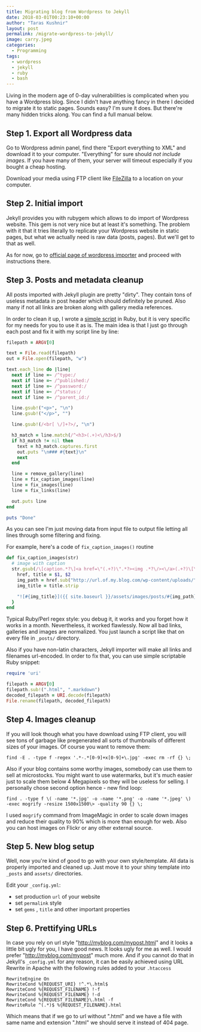 ```yaml
---
title: Migrating blog from Wordpress to Jekyll
date: 2018-03-01T00:23:10+00:00
author: "Taras Kushnir"
layout: post
permalink: /migrate-wordpress-to-jekyll/
image: carry.jpeg
categories:
  - Programming
tags:
  - wordpress
  - jekyll
  - ruby
  - bash
---
```


Living in the modern age of 0-day vulnerabilities is complicated when you have a Wordpress blog. Since I didn't have anything fancy in there I decided to migrate it to static pages. Sounds easy? I'm sure it does. But there're many hidden tricks along. You can find a full manual below.

<!--more-->

## Step 1. Export all Wordpress data

Go to Wordpress admin panel, find there "Export everything to XML" and download it to your computer. "Everything" for sure should _not include images_. If you have many of them, your server will timeout especially if you bought a cheap hosting.

Download your media using FTP client like [FileZilla](https://filezilla-project.org/) to a location on your computer.

## Step 2. Initial import

Jekyll provides you with rubygem which allows to do import of Wordpress website. This gem is not very nice but at least it's something. The problem with it that it tries literally to replicate your Wordpress website in static pages, but what we actually need is raw data (posts, pages). But we'll get to that as well.

As for now, go to [official page of wordpress importer](http://import.jekyllrb.com/docs/wordpressdotcom/) and proceed with instructions there.

## Step 3. Posts and metadata cleanup

All posts imported with Jekyll plugin are pretty "dirty". They contain tons of useless metadata in post header which should definitely be pruned. Also many if not all links are broken along with gallery media references.

In order to clean it up, I wrote a [simple script](https://github.com/ribtoks/heap/blob/master/scripts/fix_jekyll_post.rb) in Ruby, but it is very specific for my needs for you to use it as is. The main idea is that I just go through each post and fix it with my script line by line:

```ruby
filepath = ARGV[0]

text = File.read(filepath)
out = File.open(filepath, "w")

text.each_line do |line|
  next if line =~ /^type:/
  next if line =~ /^published:/
  next if line =~ /^password:/
  next if line =~ /^status:/
  next if line =~ /^parent_id:/

  line.gsub!("<p>", "\n")
  line.gsub!("</p>", "")

  line.gsub!(/<br[ \/]+?>/, "\n")

  h3_match = line.match(/^<h3>(.+)<\/h3>$/)
  if h3_match != nil then
    text = h3_match.captures.first
    out.puts "\n### #{text}\n"
    next
  end

  line = remove_gallery(line)
  line = fix_caption_images(line)
  line = fix_images(line)
  line = fix_links(line)

  out.puts line
end

puts "Done"
```

As you can see I'm just moving data from input file to output file letting all lines through some filtering and fixing.

For example, here's a code of `fix_caption_images()` routine

```ruby
def fix_caption_images(str)
  # image with caption
  str.gsub(/\[caption.*?\]<a href=\"(.+?)\".*?><img .*?\/><\/a>(.+?)\[\/caption\]/) { |match|
    href, title = $1, $2
    img_path = href.sub("http://url.of.my.blog.com/wp-content/uploads/", "")
    img_title = title.strip

    "![#{img_title}]({{ site.baseurl }}/assets/images/posts/#{img_path})\n*#{img_title}*"
  }
end
```

Typical Ruby/Perl regex style: you debug it, it works and you forget how it works in a month. Nevertheless, it worked flawlessly. Now all bad links, galleries and images are normalized. You just launch a script like that on every file in `_posts/` directory.

Also if you have non-latin characters, Jekyll importer will make all links and filenames url-encoded. In order to fix that, you can use simple scriptable Ruby snippet:

```ruby
require 'uri'

filepath = ARGV[0]
filepath.sub!(".html", ".markdown")
decoded_filepath = URI.decode(filepath)
File.rename(filepath, decoded_filepath)
```

## Step 4. Images cleanup

If you will look though what you have download using FTP client, you will see tons of garbage like pregenerated all sorts of thumbnails of different sizes of your images. Of course you want to remove them:

```
find -E . -type f -regex '.*-.*[0-9]+x[0-9]+\.jpg' -exec rm -rf {} \;
```

Also if your blog contains some worthy images, somebody can use them to sell at microstocks. You might want to use watermarks, but it's much easier just to scale them below 4 Megapixels so they will be useless for selling. I personally chose second option hence - new find loop:

```
find . -type f \( -name '*.jpg' -o -name '*.png' -o -name '*.jpeg' \) -exec mogrify -resize 1500x1500\> -quality 90 {} \;
```

I used `mogrify` command from ImageMagic in order to scale down images and reduce their quality to 90% which is more than enough for web. Also you can host images on Flickr or any other external source.

## Step 5. New blog setup

Well, now you're kind of good to go with your own style/template. All data is properly imported and cleaned up. Just move it to your shiny template into `_posts` and `assets/` directories.

Edit your `_config.yml`:

* set production `url` of your website
* set `permalink` style
* set `gems` , `title` and other important properties

## Step 6. Prettifying URLs

In case you rely on url style "http://myblog.com/mypost.html" and it looks a little bit ugly for you, I have good news. It looks ugly for me as well. I would prefer "http://myblog.com/mypost" much more. And if you cannot do that in Jekyll's `_config.yml` for any reason, it can be easily achieved using URL Rewrite in Apache with the following rules added to your `.htaccess`

```
RewriteEngine On
RewriteCond %{REQUEST_URI} !^.*\.html$
RewriteCond %{REQUEST_FILENAME} !-f
RewriteCond %{REQUEST_FILENAME} !-d
RewriteCond %{REQUEST_FILENAME}\.html -f
RewriteRule ^(.*)$ %{REQUEST_FILENAME}.html
```

Which means that if we go to url without ".html" and we have a file with same name and extension ".html" we should serve it instead of 404 page.